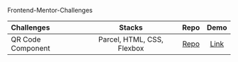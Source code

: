 ﻿Frontend-Mentor-Challenges

Challenges                    | Stacks          | Repo | Demo
:---                          |      :---:      | :---:  | :---:
| QR Code Component  |  Parcel, HTML, CSS, Flexbox  | [Repo](https://github.com/anespoul34/Frontend-Mentor-Solutions/tree/main/qr-code-component) |[Link](https://fm-qr-code-component-virid.vercel.app/)
